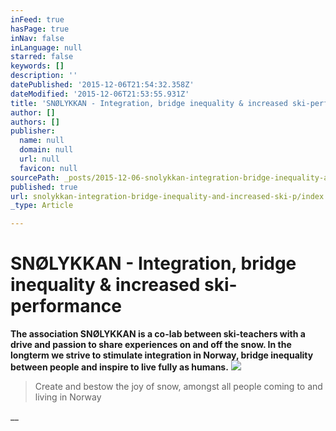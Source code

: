 ```yaml
---
inFeed: true
hasPage: true
inNav: false
inLanguage: null
starred: false
keywords: []
description: ''
datePublished: '2015-12-06T21:54:32.358Z'
dateModified: '2015-12-06T21:53:55.931Z'
title: 'SNØLYKKAN - Integration, bridge inequality & increased ski-performance'
author: []
authors: []
publisher:
  name: null
  domain: null
  url: null
  favicon: null
sourcePath: _posts/2015-12-06-snolykkan-integration-bridge-inequality-and-increased-ski-p.md
published: true
url: snolykkan-integration-bridge-inequality-and-increased-ski-p/index.html
_type: Article

---
```

# SNØLYKKAN - Integration, bridge inequality & increased ski-performance

**The association SNØLYKKAN is a co-lab between ski-teachers with a drive and passion to share experiences on and off the snow. In the longterm we strive to stimulate integration in Norway, bridge inequality between people and inspire to live fully as humans.**
![](https://the-grid-user-content.s3-us-west-2.amazonaws.com/b725a96f-4c12-45cc-bb42-a4740c3e9603.jpg)

> Create and bestow the joy of snow, amongst all people coming to and living in Norway

__